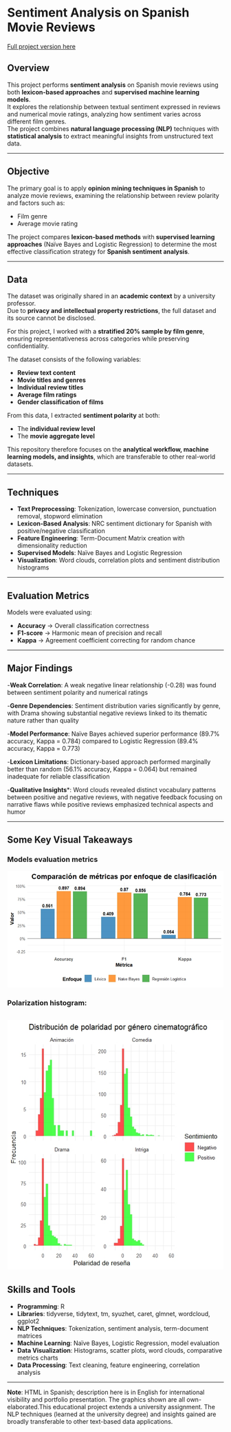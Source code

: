 # Sentiment Analysis on Spanish Movie Reviews

[Full project version here](https://ygs1629.github.io/university-degree-projects/sentiment-analysis/index-sentiment.html)

## Overview
This project performs **sentiment analysis** on Spanish movie reviews using both **lexicon-based approaches** and **supervised machine learning models**.  
It explores the relationship between textual sentiment expressed in reviews and numerical movie ratings, analyzing how sentiment varies across different film genres.  
The project combines **natural language processing (NLP)** techniques with **statistical analysis** to extract meaningful insights from unstructured text data.

---

## Objective
The primary goal is to apply **opinion mining techniques in Spanish** to analyze movie reviews, examining the relationship between review polarity and factors such as:
- Film genre  
- Average movie rating  

The project compares **lexicon-based methods** with **supervised learning approaches** (Naïve Bayes and Logistic Regression) to determine the most effective classification strategy for **Spanish sentiment analysis**.

---

##  Data
The dataset was originally shared in an **academic context** by a university professor.  
Due to **privacy and intellectual property restrictions**, the full dataset and its source cannot be disclosed.  

For this project, I worked with a **stratified 20% sample by film genre**, ensuring representativeness across categories while preserving confidentiality.  

The dataset consists of the following variables:
- **Review text content**  
- **Movie titles and genres**  
- **Individual review titles**  
- **Average film ratings**  
- **Gender classification of films**  

From this data, I extracted **sentiment polarity** at both:
- The **individual review level**  
- The **movie aggregate level**  

This repository therefore focuses on the **analytical workflow, machine learning models, and insights**, which are transferable to other real-world datasets.

---

## Techniques

- **Text Preprocessing**: Tokenization, lowercase conversion, punctuation removal, stopword elimination  
- **Lexicon-Based Analysis**: NRC sentiment dictionary for Spanish with positive/negative classification  
- **Feature Engineering**: Term-Document Matrix creation with dimensionality reduction  
- **Supervised Models**: Naïve Bayes and Logistic Regression   
- **Visualization**: Word clouds, correlation plots and sentiment distribution histograms  

---

## Evaluation Metrics
Models were evaluated using:
- **Accuracy** → Overall classification correctness  
- **F1-score** → Harmonic mean of precision and recall  
- **Kappa** → Agreement coefficient correcting for random chance  

---

## Major Findings
-**Weak Correlation**: A weak negative linear relationship (-0.28) was found between sentiment polarity and numerical ratings

-**Genre Dependencies**: Sentiment distribution varies significantly by genre, with Drama showing substantial negative reviews linked to its thematic nature rather than quality

-**Model Performance**: Naïve Bayes achieved superior performance (89.7% accuracy, Kappa = 0.784) compared to Logistic Regression (89.4% accuracy, Kappa = 0.773)

-**Lexicon Limitations**: Dictionary-based approach performed marginally better than random (56.1% accuracy, Kappa = 0.064) but remained inadequate for reliable classification

-**Qualitative Insights***: Word clouds revealed distinct vocabulary patterns between positive and negative reviews, with negative feedback focusing on narrative flaws while positive reviews emphasized technical aspects and humor

---

## Some Key Visual Takeaways 
### Models evaluation metrics
![Model evaluation metrics comparison](https://github.com/ygs1629/Sentiment-Analysis-Spanish-lexicon-/blob/main/images/Comparaci%C3%B3n%20de%20m%C3%A9tricas%20por%20enfoque%20de%20clasificaci%C3%B3n.jpeg)

### Polarization histogram:
![Histogram of polarization](https://github.com/ygs1629/Sentiment-Analysis-Spanish-lexicon-/blob/main/images/Distribuci%C3%B3n%20de%20polaridad%20por%20g%C3%A9nero%20cinematogr%C3%A1fico.jpeg)
---

## Skills and Tools
- **Programming**: R  
- **Libraries**: tidyverse, tidytext, tm, syuzhet, caret, glmnet, wordcloud, ggplot2  
- **NLP Techniques**: Tokenization, sentiment analysis, term-document matrices  
- **Machine Learning**: Naïve Bayes, Logistic Regression, model evaluation  
- **Data Visualization**: Histograms, scatter plots, word clouds, comparative metrics charts  
- **Data Processing**: Text cleaning, feature engineering, correlation analysis  

---
**Note**: HTML in Spanish; description here is in English for international visibility and portfolio presentation. The graphics shown are all own-elaborated.This educational project extends a university assignment. The NLP techniques (learned at the university degree) and insights gained are broadly transferable to other text-based data applications.

